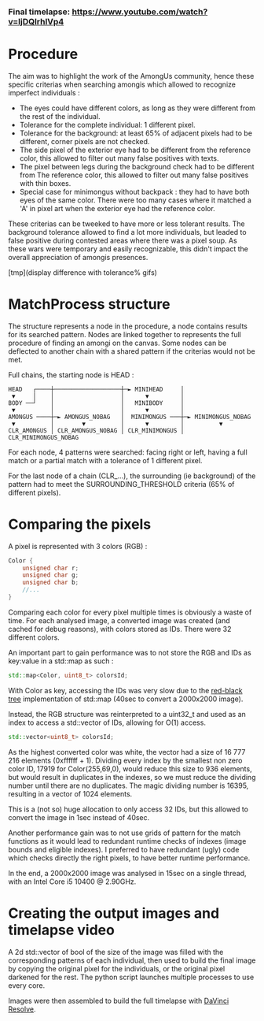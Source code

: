 ### Final timelapse: https://www.youtube.com/watch?v=ljDQlrhlVp4
#
# Procedure
The aim was to highlight the work of the AmongUs community, hence these specific criterias when searching amongis which allowed to recognize imperfect individuals :
- The eyes could have different colors, as long as they were different from the rest of the individual.
- Tolerance for the complete individual: 1 different pixel.
- Tolerance for the background: at least 65% of adjacent pixels had to be different, corner pixels are not checked.
- The side pixel of the exterior eye had to be different from the reference color, this allowed to filter out many false positives with texts.
- The pixel between legs during the background check had to be different from The reference color, this allowed to filter out many false positives with thin boxes.
- Special case for minimongus without backpack : they had to have both eyes of the same color. There were too many cases where it matched a 'A' in pixel art when the exterior eye had the reference color.

These criterias can be tweeked to have more or less tolerant results. The background tolerance allowed to find a lot more individuals, but leaded to false positive during contested areas where there was a pixel soup. As these wars were temporary and easily recognizable, this didn't impact the overall appreciation of amongis presences. 

[tmp](display difference with tolerance% gifs)

# MatchProcess structure
The structure represents a node in the procedure, a node contains results for its searched pattern. Nodes are linked together to represents the full procedure of finding an amongi on the canvas. Some nodes can be deflected to another chain with a shared pattern if the criterias would not be met.

Full chains, the starting node is HEAD :
```
HEAD   ┌────┼───────────────────┼─► MINIHEAD     │
 ▼     │    │                   │      ▼         │
BODY ──┘    │                   │   MINIBODY     │
 ▼          │                   │      ▼         │
AMONGUS ────┼─► AMONGUS_NOBAG   │  MINIMONGUS ───┼─► MINIMONGUS_NOBAG
 ▼          │        ▼          │      ▼         │          ▼
CLR_AMONGUS │ CLR_AMONGUS_NOBAG │ CLR_MINIMONGUS │ CLR_MINIMONGUS_NOBAG
```
For each node, 4 patterns were searched: facing right or left, having a full match or a partial match with a tolerance of 1 different pixel.

For the last node of a chain (CLR_...), the surrounding (ie background) of the pattern had to meet the SURROUNDING_THRESHOLD criteria (65% of different pixels).

# Comparing the pixels
A pixel is represented with 3 colors (RGB) :
```cpp
Color {
	unsigned char r;
	unsigned char g;
	unsigned char b;
    //...
}
```
Comparing each color for every pixel multiple times is obviously a waste of time. For each analysed image, a converted image was created (and cached for debug reasons), with colors stored as IDs. There were 32 different colors.

An important part to gain performance was to not store the RGB and IDs as key:value in a std::map as such :
```cpp
std::map<Color, uint8_t> colorsId;
```
With Color as key, accessing the IDs was very slow due to the [red-black tree](https://www.bigocheatsheet.com/) implementation of std::map (40sec to convert a 2000x2000 image). 

Instead, the RGB structure was reinterpreted to a uint32_t and used as an index to access a std::vector of IDs, allowing for O(1) access.
```cpp
std::vector<uint8_t> colorsId;
```
As the highest converted color was white, the vector had a size of 16 777 216 elements (0xffffff + 1).
Dividing every index by the smallest non zero color ID, 17919 for Color(255,69,0), would reduce this size to 936 elements, but would result in duplicates in the indexes, so we must reduce the dividing number until there are no duplicates. The magic dividing number is 16395, resulting in a vector of 1024 elements.

This is a (not so) huge allocation to only access 32 IDs, but this allowed to convert the image in 1sec instead of 40sec.

Another performance gain was to not use grids of pattern for the match functions as it would lead to redundant runtime checks of indexes (image bounds and eligible indexes). I preferred to have redundant (ugly) code which checks directly the right pixels, to have better runtime performance.

In the end, a 2000x2000 image was analysed in 15sec on a single thread, with an Intel Core i5 10400 @ 2.90GHz.

# Creating the output images and timelapse video
A 2d std::vector of bool of the size of the image was filled with the corresponding patterns of each individual, then used to build the final image by copying the original pixel for the individuals, or the original pixel darkened for the rest.
The python script launches multiple processes to use every core.

Images were then assembled to build the full timelapse with [DaVinci Resolve](https://www.blackmagicdesign.com/products/davinciresolve/).

